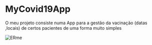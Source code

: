 
<h1>MyCovid19App</h1>

O meu projeto consiste numa App para a gestão da vacinação (datas ,locais) de certos pacientes de uma forma muito simples

![ERme](https://user-images.githubusercontent.com/32634126/124829516-a4d9cb00-df70-11eb-953b-13fd15df2ac9.PNG)
